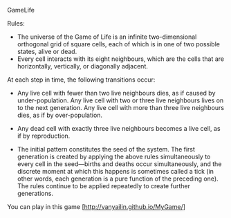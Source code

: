 GameLife

Rules: 
* The universe of the Game of Life is an infinite two-dimensional orthogonal grid of square cells, 
each of which is in one of two possible states, alive or dead.
* Every cell interacts with its eight neighbours, which are the cells that are horizontally, vertically, or diagonally adjacent. 

At each step in time, the following transitions occur:

* Any live cell with fewer than two live neighbours dies, as if caused by under-population. Any live cell with two or three live neighbours lives on 
to the next generation. Any live cell with more than three live neighbours dies, as if by over-population. 
* Any dead cell with exactly three live neighbours becomes a live cell, as if by reproduction.

* The initial pattern constitutes the seed of the system. The first generation is created by applying the above rules simultaneously to every cell 
in the seed—births and deaths occur simultaneously, and the discrete moment at which this happens is sometimes called a tick 
(in other words, each generation is a pure function of the preceding one). 
The rules continue to be applied repeatedly to create further generations.

You can play in this game [http://vanyailin.github.io/MyGame/]
